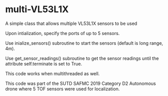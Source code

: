 # multi-VL53L1X


A simple class that allows multiple VL53L1X sensors to be used

Upon intialization, specify the ports of up to 5 sensors.

Use inialize_sensors() subroutine to start the sensors (default is long range, 4m).

Use get_sensor_readings() subroutine to get the sensor readings until the attribute self.terminate is set to True.

This code works when multithreaded as well.



This code was part of the SUTD SAFMC 2019 Category D2 Autonomous drone where 5 TOF sensors were used for localization.
